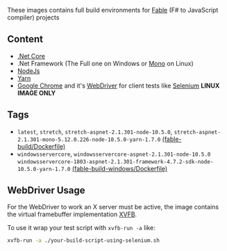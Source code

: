 These images contains full build environments for [Fable](http://fable.io) (F# to JavaScript compiler) projects

## Content

* [.Net Core](https://www.microsoft.com/net/)
* .Net Framework (The Full one on Windows or [Mono](https://www.mono-project.com/) on Linux)
* [NodeJs](https://nodejs.org)
* [Yarn](https://yarnpkg.com)
* [Google Chrome](https://chrome.google.com) and it's [WebDriver](https://sites.google.com/a/chromium.org/chromedriver/) for client tests like [Selenium](https://docs.seleniumhq.org/) **LINUX IMAGE ONLY**

## Tags

* `latest`, `stretch`, `stretch-aspnet-2.1.301-node-10.5.0`, `stretch-aspnet-2.1.301-mono-5.12.0.226-node-10.5.0-yarn-1.7.0` [(fable-build/Dockerfile)](https://github.com/vbfox/Dockerfiles/blob/master/fable-build/Dockerfile)
* `windowsservercore`, `windowsservercore-aspnet-2.1.301-node-10.5.0` `windowsservercore-1803-aspnet-2.1.301-framework-4.7.2-sdk-node-10.5.0-yarn-1.7.0` [(fable-build-windows/Dockerfile)](https://github.com/vbfox/Dockerfiles/blob/master/fable-build-windows/Dockerfile)

## WebDriver Usage

For the WebDriver to work an X server must be active, the image contains the virtual framebuffer implementation  [XVFB](https://www.x.org/releases/X11R7.6/doc/man/man1/Xvfb.1.xhtml).

To use it wrap your test script with `xvfb-run -a` like:

```bash
xvfb-run -a ./your-build-script-using-selenium.sh
```